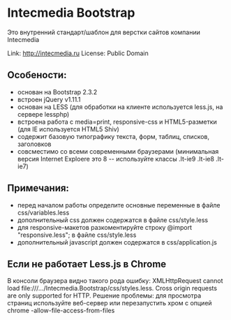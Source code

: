 # Intecmedia Bootstrap

Это внутренний стандарт/шаблон для верстки сайтов компании Intecmedia

Link: http://intecmedia.ru
License: Public Domain

## Особености:
* основан на Bootstrap 2.3.2 
* встроен jQuery v1.11.1
* основан на LESS (для обработки на клиенте используется less.js, на сервере lessphp)
* встроена работа с media=print, responsive-css и HTML5-разметки (для IE используется HTML5 Shiv)
* содержит базовую типографику текста, форм, таблиц, списков, заголовков
* совсместимо со всеми современными браузерами (минимальная версия Internet Exploere это 8 -- используйте классы .lt-ie9 .lt-ie8 .lt-ie7)

## Примечания:
* перед началом работы определите основные переменные в файле css/variables.less 
* дополнительный css должен содержатся в файле css/style.less
* для responsive-макетов разкоментируйте строку @import "responsive.less"; в файле css/style.less
* дополнительный javascript должен содержатся в css/application.js

## Если не работает Less.js в Chrome
В консоли браузера видно такого рода ошибку: XMLHttpRequest cannot load file:///.../Intecmedia.Bootstrap/css/styles.less. Cross origin requests are only supported for HTTP.
Решение проблемы: для просмотра страниц используйте веб-сервер или перезапустить хром с опцией chrome -allow-file-access-from-files